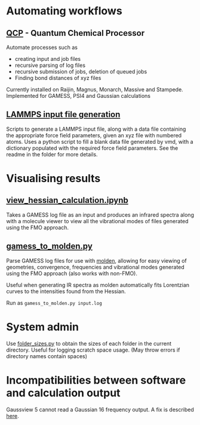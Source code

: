 # Automating workflows

## [QCP](https://github.com/tommason14/qcp) - Quantum Chemical Processor
Automate processes such as 
- creating input and job files
- recursive parsing of log files
- recursive submission of jobs, deletion of queued jobs
- Finding bond distances of xyz files

Currently installed on Raijin, Magnus, Monarch, Massive and Stampede. Implemented for GAMESS, PSI4 and Gaussian calculations

## [LAMMPS input file generation](PHMD)

Scripts to generate a LAMMPS input file, along with a data file containing the
appropriate force field parameters, given an xyz file with numbered atoms. Uses
a python script to fill a blank data file generated by vmd, with a dictionary
populated with the required force field parameters. See the readme in the
folder for more details.

# Visualising results

## [view_hessian_calculation.ipynb](view_hessian_calculation.ipynb) 

Takes a GAMESS log file as an input and produces an infrared spectra along with
a molecule viewer to view all the vibrational modes of files generated using
the FMO approach.

## [gamess_to_molden.py](gamess_to_molden.py)

Parse GAMESS log files for use with
[molden](http://cheminf.cmbi.ru.nl/molden/), allowing for easy viewing of
geometries, convergence, frequencies and vibrational modes generated using the
FMO approach (also works with non-FMO).

Useful when generating IR spectra as molden automatically fits Lorentzian
curves to the intensities found from the Hessian.

Run as `gamess_to_molden.py input.log`

# System admin

Use [folder_sizes.py](folder_sizes.py) to obtain the sizes of each folder in
the current directory.  Useful for logging scratch space usage. (May throw
errors if directory names contain spaces)

# Incompatibilities between software and calculation output

Gaussview 5 cannot read a Gaussian 16 frequency output. A fix is described
[here](GV5_frequency_fix).
